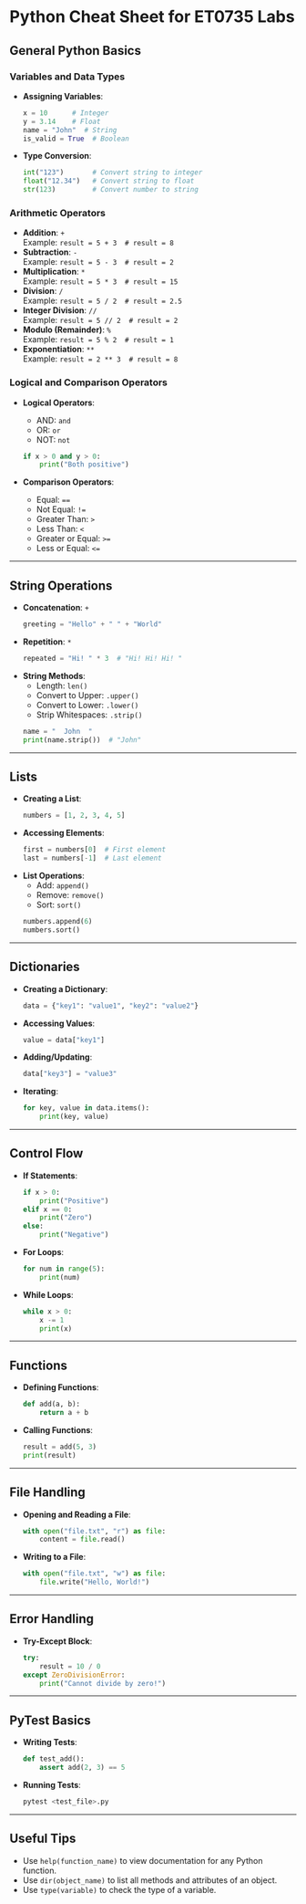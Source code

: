 
# Python Cheat Sheet for ET0735 Labs

## General Python Basics

### Variables and Data Types
- **Assigning Variables**:
  ```python
  x = 10      # Integer
  y = 3.14    # Float
  name = "John"  # String
  is_valid = True  # Boolean
  ```

- **Type Conversion**:
  ```python
  int("123")       # Convert string to integer
  float("12.34")   # Convert string to float
  str(123)         # Convert number to string
  ```

### Arithmetic Operators
- **Addition**: `+`  
  Example: `result = 5 + 3  # result = 8`  
- **Subtraction**: `-`  
  Example: `result = 5 - 3  # result = 2`
- **Multiplication**: `*`  
  Example: `result = 5 * 3  # result = 15`
- **Division**: `/`  
  Example: `result = 5 / 2  # result = 2.5`
- **Integer Division**: `//`  
  Example: `result = 5 // 2  # result = 2`
- **Modulo (Remainder)**: `%`  
  Example: `result = 5 % 2  # result = 1`
- **Exponentiation**: `**`  
  Example: `result = 2 ** 3  # result = 8`

### Logical and Comparison Operators
- **Logical Operators**:
  - AND: `and`
  - OR: `or`
  - NOT: `not`
  ```python
  if x > 0 and y > 0:
      print("Both positive")
  ```

- **Comparison Operators**:
  - Equal: `==`
  - Not Equal: `!=`
  - Greater Than: `>`
  - Less Than: `<`
  - Greater or Equal: `>=`
  - Less or Equal: `<=`

---

## String Operations
- **Concatenation**: `+`
  ```python
  greeting = "Hello" + " " + "World"
  ```
- **Repetition**: `*`
  ```python
  repeated = "Hi! " * 3  # "Hi! Hi! Hi! "
  ```
- **String Methods**:
  - Length: `len()`
  - Convert to Upper: `.upper()`
  - Convert to Lower: `.lower()`
  - Strip Whitespaces: `.strip()`
  ```python
  name = "  John  "
  print(name.strip())  # "John"
  ```

---

## Lists
- **Creating a List**:
  ```python
  numbers = [1, 2, 3, 4, 5]
  ```
- **Accessing Elements**:
  ```python
  first = numbers[0]  # First element
  last = numbers[-1]  # Last element
  ```
- **List Operations**:
  - Add: `append()`
  - Remove: `remove()`
  - Sort: `sort()`
  ```python
  numbers.append(6)
  numbers.sort()
  ```

---

## Dictionaries
- **Creating a Dictionary**:
  ```python
  data = {"key1": "value1", "key2": "value2"}
  ```
- **Accessing Values**:
  ```python
  value = data["key1"]
  ```
- **Adding/Updating**:
  ```python
  data["key3"] = "value3"
  ```
- **Iterating**:
  ```python
  for key, value in data.items():
      print(key, value)
  ```

---

## Control Flow
- **If Statements**:
  ```python
  if x > 0:
      print("Positive")
  elif x == 0:
      print("Zero")
  else:
      print("Negative")
  ```
- **For Loops**:
  ```python
  for num in range(5):
      print(num)
  ```
- **While Loops**:
  ```python
  while x > 0:
      x -= 1
      print(x)
  ```

---

## Functions
- **Defining Functions**:
  ```python
  def add(a, b):
      return a + b
  ```
- **Calling Functions**:
  ```python
  result = add(5, 3)
  print(result)
  ```

---

## File Handling
- **Opening and Reading a File**:
  ```python
  with open("file.txt", "r") as file:
      content = file.read()
  ```
- **Writing to a File**:
  ```python
  with open("file.txt", "w") as file:
      file.write("Hello, World!")
  ```

---

## Error Handling
- **Try-Except Block**:
  ```python
  try:
      result = 10 / 0
  except ZeroDivisionError:
      print("Cannot divide by zero!")
  ```

---

## PyTest Basics
- **Writing Tests**:
  ```python
  def test_add():
      assert add(2, 3) == 5
  ```
- **Running Tests**:
  ```bash
  pytest <test_file>.py
  ```

---

## Useful Tips
- Use `help(function_name)` to view documentation for any Python function.
- Use `dir(object_name)` to list all methods and attributes of an object.
- Use `type(variable)` to check the type of a variable.
